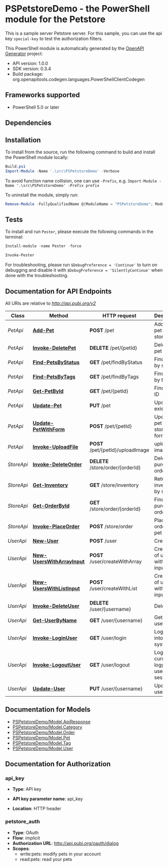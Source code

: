 # PSPetstoreDemo - the PowerShell module for the Petstore

This is a sample server Petstore server. For this sample, you can use the api key `special-key` to test the authorization filters.

This PowerShell module is automatically generated by the [OpenAPI Generator](https://openapi-generator.tech) project:

- API version: 1.0.0
- SDK version: 0.3.4
- Build package: org.openapitools.codegen.languages.PowerShellClientCodegen

<a name="frameworks-supported"></a>
## Frameworks supported
- PowerShell 5.0 or later

<a name="dependencies"></a>
## Dependencies

<a name="installation"></a>
## Installation


To install from the source, run the following command to build and install the PowerShell module locally:
```powershell
Build.ps1
Import-Module -Name '.\src\PSPetstoreDemo' -Verbose
```

To avoid function name collision, one can use `-Prefix`, e.g. `Import-Module -Name '.\src\PSPetstoreDemo' -Prefix prefix`

To uninstall the module, simply run:
```powershell
Remove-Module -FullyQualifiedName @{ModuleName = "PSPetstoreDemo"; ModuleVersion = "0.3.4"}
```

<a name="tests"></a>
## Tests

To install and run `Pester`, please execute the following commands in the terminal:

```powershell
Install-module -name Pester -force

Invoke-Pester
```

For troubleshooting, please run `$DebugPreference = 'Continue'` to turn on debugging and disable it with `$DebugPreference = 'SilentlyContinue'` when done with the troubleshooting.

## Documentation for API Endpoints

All URIs are relative to *http://api.pubi.org/v2*

Class | Method | HTTP request | Description
------------ | ------------- | ------------- | -------------
*PetApi* | [**Add-Pet**](docs/PetApi.md#Add-Pet) | **POST** /pet | Add a new pet to the store
*PetApi* | [**Invoke-DeletePet**](docs/PetApi.md#Invoke-DeletePet) | **DELETE** /pet/{petId} | Deletes a pet
*PetApi* | [**Find-PetsByStatus**](docs/PetApi.md#Find-PetsByStatus) | **GET** /pet/findByStatus | Finds Pets by status
*PetApi* | [**Find-PetsByTags**](docs/PetApi.md#Find-PetsByTags) | **GET** /pet/findByTags | Finds Pets by tags
*PetApi* | [**Get-PetById**](docs/PetApi.md#Get-PetById) | **GET** /pet/{petId} | Find pet by ID
*PetApi* | [**Update-Pet**](docs/PetApi.md#Update-Pet) | **PUT** /pet | Update an existing pet
*PetApi* | [**Update-PetWithForm**](docs/PetApi.md#Update-PetWithForm) | **POST** /pet/{petId} | Updates a pet in the store with form data
*PetApi* | [**Invoke-UploadFile**](docs/PetApi.md#Invoke-UploadFile) | **POST** /pet/{petId}/uploadImage | uploads an image
*StoreApi* | [**Invoke-DeleteOrder**](docs/StoreApi.md#Invoke-DeleteOrder) | **DELETE** /store/order/{orderId} | Delete purchase order by ID
*StoreApi* | [**Get-Inventory**](docs/StoreApi.md#Get-Inventory) | **GET** /store/inventory | Returns pet inventories by status
*StoreApi* | [**Get-OrderById**](docs/StoreApi.md#Get-OrderById) | **GET** /store/order/{orderId} | Find purchase order by ID
*StoreApi* | [**Invoke-PlaceOrder**](docs/StoreApi.md#Invoke-PlaceOrder) | **POST** /store/order | Place an order for a pet
*UserApi* | [**New-User**](docs/UserApi.md#New-User) | **POST** /user | Create user
*UserApi* | [**New-UsersWithArrayInput**](docs/UserApi.md#New-UsersWithArrayInput) | **POST** /user/createWithArray | Creates list of users with given input array
*UserApi* | [**New-UsersWithListInput**](docs/UserApi.md#New-UsersWithListInput) | **POST** /user/createWithList | Creates list of users with given input array
*UserApi* | [**Invoke-DeleteUser**](docs/UserApi.md#Invoke-DeleteUser) | **DELETE** /user/{username} | Delete user
*UserApi* | [**Get-UserByName**](docs/UserApi.md#Get-UserByName) | **GET** /user/{username} | Get user by user name
*UserApi* | [**Invoke-LoginUser**](docs/UserApi.md#Invoke-LoginUser) | **GET** /user/login | Logs user into the system
*UserApi* | [**Invoke-LogoutUser**](docs/UserApi.md#Invoke-LogoutUser) | **GET** /user/logout | Logs out current logged in user session
*UserApi* | [**Update-User**](docs/UserApi.md#Update-User) | **PUT** /user/{username} | Updated user


## Documentation for Models

 - [PSPetstoreDemo/Model.ApiResponse](docs/ApiResponse.md)
 - [PSPetstoreDemo/Model.Category](docs/Category.md)
 - [PSPetstoreDemo/Model.Order](docs/Order.md)
 - [PSPetstoreDemo/Model.Pet](docs/Pet.md)
 - [PSPetstoreDemo/Model.Tag](docs/Tag.md)
 - [PSPetstoreDemo/Model.User](docs/User.md)


## Documentation for Authorization


### api_key

- **Type**: API key

- **API key parameter name**: api_key
- **Location**: HTTP header


### petstore_auth


- **Type**: OAuth
- **Flow**: implicit
- **Authorization URL**: http://api.pubi.org/oauth/dialog
- **Scopes**: 
  - write:pets: modify pets in your account
  - read:pets: read your pets

